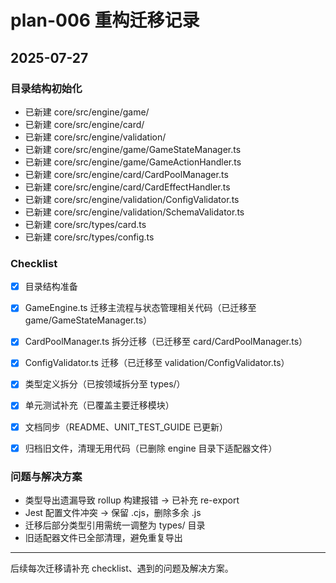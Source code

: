 # plan-006 重构迁移记录

## 2025-07-27

### 目录结构初始化
- 已新建 core/src/engine/game/
- 已新建 core/src/engine/card/
- 已新建 core/src/engine/validation/
- 已新建 core/src/engine/game/GameStateManager.ts
- 已新建 core/src/engine/game/GameActionHandler.ts
- 已新建 core/src/engine/card/CardPoolManager.ts
- 已新建 core/src/engine/card/CardEffectHandler.ts
- 已新建 core/src/engine/validation/ConfigValidator.ts
- 已新建 core/src/engine/validation/SchemaValidator.ts
- 已新建 core/src/types/card.ts
- 已新建 core/src/types/config.ts


### Checklist
- [x] 目录结构准备
- [x] GameEngine.ts 迁移主流程与状态管理相关代码（已迁移至 game/GameStateManager.ts）
- [x] CardPoolManager.ts 拆分迁移（已迁移至 card/CardPoolManager.ts）
- [x] ConfigValidator.ts 迁移（已迁移至 validation/ConfigValidator.ts）
- [x] 类型定义拆分（已按领域拆分至 types/）
- [x] 单元测试补充（已覆盖主要迁移模块）
- [x] 文档同步（README、UNIT_TEST_GUIDE 已更新）
- [x] 归档旧文件，清理无用代码（已删除 engine 目录下适配器文件）


### 问题与解决方案
- 类型导出遗漏导致 rollup 构建报错 → 已补充 re-export
- Jest 配置文件冲突 → 保留 .cjs，删除多余 .js
- 迁移后部分类型引用需统一调整为 types/ 目录
- 旧适配器文件已全部清理，避免重复导出

---

后续每次迁移请补充 checklist、遇到的问题及解决方案。
